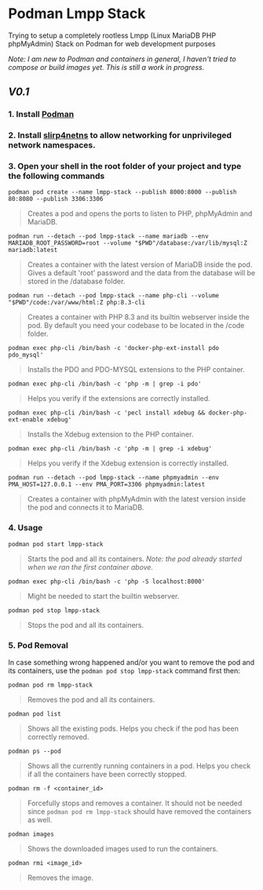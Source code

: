 # Podman Lmpp Stack
Trying to setup a completely rootless Lmpp (Linux MariaDB PHP phpMyAdmin) Stack on Podman for web development purposes

*Note: I am new to Podman and containers in general, I haven't tried to compose or build images yet. This is still a work in progress.*

## *V0.1*

### 1. Install [Podman](https://podman.io/)

### 2. Install [slirp4netns](https://github.com/rootless-containers/slirp4netns) to allow networking for unprivileged network namespaces.

### 3. Open your shell in the root folder of your project and type the following commands

`podman pod create --name lmpp-stack --publish 8000:8000 --publish 80:8080 --publish 3306:3306`
> Creates a pod and opens the ports to listen to PHP, phpMyAdmin and MariaDB.

`podman run --detach --pod lmpp-stack --name mariadb --env MARIADB_ROOT_PASSWORD=root --volume "$PWD"/database:/var/lib/mysql:Z mariadb:latest`
> Creates a container with the latest version of MariaDB inside the pod. Gives a default 'root' password and the data from the database will be stored in the /database folder.

`podman run --detach --pod lmpp-stack --name php-cli --volume "$PWD"/code:/var/www/html:Z php:8.3-cli`
> Creates a container with PHP 8.3 and its builtin webserver inside the pod. By default you need your codebase to be located in the /code folder.

`podman exec php-cli /bin/bash -c 'docker-php-ext-install pdo pdo_mysql'`
> Installs the PDO and PDO-MYSQL extensions to the PHP container.

`podman exec php-cli /bin/bash -c 'php -m | grep -i pdo'`
> Helps you verify if the extensions are correctly installed.

`podman exec php-cli /bin/bash -c 'pecl install xdebug && docker-php-ext-enable xdebug'`
> Installs the Xdebug extension to the PHP container.

`podman exec php-cli /bin/bash -c 'php -m | grep -i xdebug'`
> Helps you verify if the Xdebug extension is correctly installed.

`podman run --detach --pod lmpp-stack --name phpmyadmin --env PMA_HOST=127.0.0.1 --env PMA_PORT=3306 phpmyadmin:latest`
> Creates a container with phpMyAdmin with the latest version inside the pod and connects it to MariaDB.

### 4. Usage

`podman pod start lmpp-stack`
> Starts the pod and all its containers. *Note: the pod already started when we ran the first container above.* 

`podman exec php-cli /bin/bash -c 'php -S localhost:8000'`
> Might be needed to start the builtin webserver.

`podman pod stop lmpp-stack`
> Stops the pod and all its containers.

### 5. Pod Removal

In case something wrong happened and/or you want to remove the pod and its containers, use the `podman pod stop lmpp-stack` command first then:

`podman pod rm lmpp-stack`
> Removes the pod and all its containers.

`podman pod list`
> Shows all the existing pods. Helps you check if the pod has been correctly removed.

`podman ps --pod`
> Shows all the currently running containers in a pod. Helps you check if all the containers have been correctly stopped.

`podman rm -f <container_id>`
> Forcefully stops and removes a container. It should not be needed since `podman pod rm lmpp-stack` should have removed the containers as well.

`podman images`
> Shows the downloaded images used to run the containers.

`podman rmi <image_id>`
> Removes the image.

